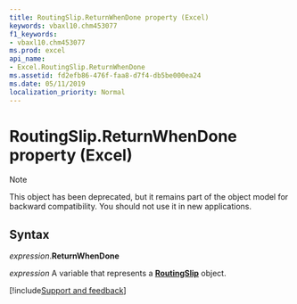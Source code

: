 ```yaml
---
title: RoutingSlip.ReturnWhenDone property (Excel)
keywords: vbaxl10.chm453077
f1_keywords:
- vbaxl10.chm453077
ms.prod: excel
api_name:
- Excel.RoutingSlip.ReturnWhenDone
ms.assetid: fd2efb86-476f-faa8-d7f4-db5be000ea24
ms.date: 05/11/2019
localization_priority: Normal
---
```



# RoutingSlip.ReturnWhenDone property (Excel)

> [!NOTE] 
> This object has been deprecated, but it remains part of the object model for backward compatibility. You should not use it in new applications.

## Syntax

_expression_.**ReturnWhenDone**

_expression_ A variable that represents a **[RoutingSlip](Excel.RoutingSlip.md)** object.



[!include[Support and feedback](~/includes/feedback-boilerplate.md)]